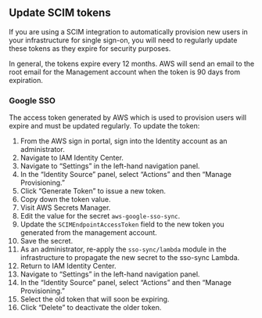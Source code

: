 ## Update SCIM tokens

If you are using a SCIM integration to automatically provision new users
in your infrastructure for single sign-on, you will need to regularly
update these tokens as they expire for security purposes.

In general, the tokens expire every 12 months. AWS will send an email to the root
email for the Management account when the token is 90 days from
expiration.

### Google SSO

The access token generated by AWS which is used to provision users will
expire and must be updated regularly. To update the token:

1.  From the AWS sign in portal, sign into the Identity account as an
    administrator.
2.  Navigate to IAM Identity Center.
3.  Navigate to “Settings” in the left-hand navigation panel.
4.  In the “Identity Source” panel, select “Actions” and then “Manage
    Provisioning.”
5.  Click “Generate Token” to issue a new token.
6.  Copy down the token value.
7.  Visit AWS Secrets Manager.
8.  Edit the value for the secret `aws-google-sso-sync`.
9.  Update the `SCIMEndpointAccessToken` field to the new token you
    generated from the management account.
10. Save the secret.
11. As an administrator, re-apply the `sso-sync/lambda` module in the
    infrastructure to propagate the new secret to the sso-sync Lambda.
12. Return to IAM Identity Center.
13. Navigate to “Settings” in the left-hand navigation panel.
14. In the “Identity Source” panel, select “Actions” and then “Manage
    Provisioning.”
15. Select the old token that will soon be expiring.
16. Click “Delete” to deactivate the older token.
